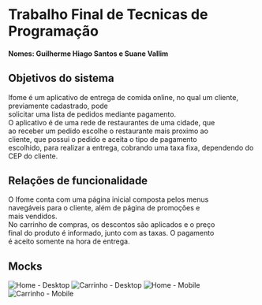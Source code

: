 # Trabalho Final de Tecnicas de Programação
#### Nomes: Guilherme Hiago Santos e Suane Vallim

## Objetivos do sistema

Ifome é um aplicativo de entrega de comida online,
no qual um cliente, previamente cadastrado, pode<br>
solicitar uma lista de pedidos mediante pagamento.<br>
O aplicativo é de uma rede de restaurantes de uma cidade, que <br>
ao receber um pedido escolhe o restaurante mais proximo ao <br>
cliente, que possui o pedido e aceita o tipo de pagamento <br>
escolhido, para realizar a entrega, cobrando uma taxa fixa, 
dependendo do CEP do cliente.

## Relações de funcionalidade
O Ifome conta com uma página inicial composta pelos menus <br>
navegáveis para o cliente, além de página de promoções e <br>
mais vendidos. <br>
No carrinho de compras, os descontos são aplicados e o preço <br>
final do produto é informado, junto com as taxas. O pagamento <br>
é aceito somente na hora de entrega. <br>
	
## Mocks
<img src="https://i.imgur.com/f9mYWrH.png" alt="Home - Desktop" title="Home - Desktop">
<img src="https://i.imgur.com/CPh02lm.png" alt="Carrinho - Desktop" title="Carrinho - Desktop">
<img src="https://i.imgur.com/IH7COaR.png" alt="Home - Mobile" title="Home - Mobile">
<img src="https://i.imgur.com/Bj0WCt8.png" alt="Carrinho - Mobile" title="Carrinho - Mobile">	
